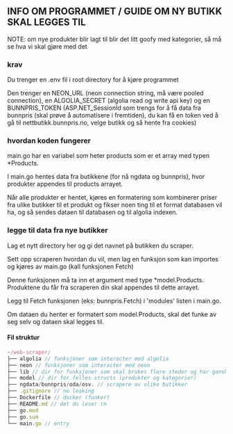 ## INFO OM PROGRAMMET / GUIDE OM NY BUTIKK SKAL LEGGES TIL

NOTE: om nye produkter blir lagt til blir det litt goofy med kategorier, så må se hva vi skal gjøre med det

### krav

Du trenger en .env fil i root directory for å kjøre programmet

Den trenger en NEON_URL (neon connection string, må være pooled connection), en ALGOLIA_SECRET (algolia read og write api key)
og en BUNNPRIS_TOKEN (ASP.NET_SessionId som trengs for å få data fra bunnpris (skal prøve å automatisere i fremtiden), du kan få en token ved å gå til nettbutikk.bunnpris.no, velge butikk og så hente fra cookies)

### hvordan koden fungerer

main.go har en variabel som heter products som er et array med typen *Products.

I main.go hentes data fra butikkene (for nå ngdata og bunnpris), hvor produkter appendes til products arrayet.

Når alle produkter er hentet, kjøres en formatering som kombinerer priser fra ulike butikker til et produkt og fikser noen ting
til et format databasen vil ha, og så sendes dataen til databasen og til algolia indexen.


### legge til data fra nye butikker

Lag et nytt directory her og gi det navnet på butikken du scraper.

Sett opp scraperen hvordan du vil, men lag en funksjon som kan importes og kjøres av main.go (kall funksjonen Fetch)

Denne funksjonen må ta inn et argument med type *model.Products. Produktene du får fra scraperen din skal appendes til dette arrayet.

Legg til Fetch funksjonen (eks: bunnpris.Fetch) i 'modules' listen i main.go.

Om dataen du henter er formatert som model.Products, skal det funke av seg selv og dataen skal legges til.


#### Fil struktur
```js
~/web-scraper/
├── algolia // funksjoner som interacter med algolia
├── neon // funksjoner som interacter med neon
├── lib // dir for funksjoner som skal brukes flere steder og har ganske basic funksjonalitet ig
├── model // dir for felles structs (produkter og kategorier)
├── ngdata/bunnpris/oda/osv. // scrapere av ulike butikker
├── .gitignore // no leaking
├── Dockerfile // docker (funker)
├── README.md // det du leser rn
├── go.mod
├── go.sum
└── main.go // entry
```
